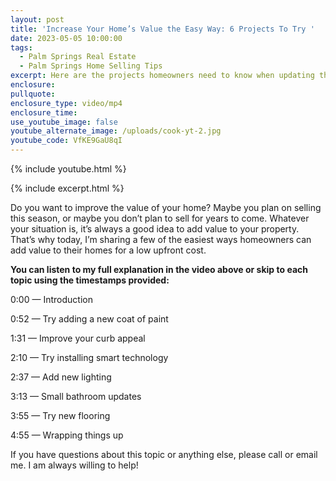 ```yaml
---
layout: post
title: 'Increase Your Home’s Value the Easy Way: 6 Projects To Try '
date: 2023-05-05 10:00:00
tags:
  - Palm Springs Real Estate
  - Palm Springs Home Selling Tips
excerpt: Here are the projects homeowners need to know when updating their houses.
enclosure:
pullquote:
enclosure_type: video/mp4
enclosure_time:
use_youtube_image: false
youtube_alternate_image: /uploads/cook-yt-2.jpg
youtube_code: VfKE9GaU8qI
---
```

{% include youtube.html %}

{% include excerpt.html %}

Do you want to improve the value of your home? Maybe you plan on selling this season, or maybe you don’t plan to sell for years to come. Whatever your situation is, it’s always a good idea to add value to your property. That’s why today, I’m sharing a few of the easiest ways homeowners can add value to their homes for a low upfront cost.&nbsp;

**You can listen to my full explanation in the video above or skip to each topic using the timestamps provided:**

0:00 — Introduction&nbsp;

0:52 — Try adding a new coat of paint&nbsp;

1:31 — Improve your curb appeal&nbsp;

2:10 — Try installing smart technology

2:37 — Add new lighting&nbsp;

3:13 — Small bathroom updates&nbsp;

3:55 — Try new flooring

4:55 — Wrapping things up

If you have questions about this topic or anything else, please call or email me. I am always willing to help!